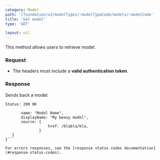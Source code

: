 ```yaml
---
category: Model
path: '/foundation/v2/modelTypes/:modelTypeCode/models/:modelCode'
title: 'Get model'
type: 'GET'

layout: nil
---
```


This method allows users to retrieve model.

### Request

* The headers must include a **valid authentication token**.

### Response

Sends back a model.

```Status: 200 OK```
```{
       name: "Model Name",
       displayName: "My beauy model",
       source: {
                   href: /blabla/bla,
               }
   }
}```

For errors responses, see the [response status codes documentation](#response-status-codes).
